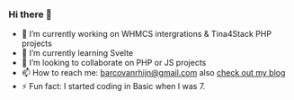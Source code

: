 ### Hi there 👋

- 🔭 I’m currently working on WHMCS intergrations & Tina4Stack PHP projects
- 🌱 I’m currently learning Svelte
- 👯 I’m looking to collaborate on PHP or JS projects
- 📫 How to reach me: barcovanrhijn@gmail.com also [check out my blog](https://barcovanrhijn.github.io)
- ⚡ Fun fact: I started coding in Basic when I was 7.
